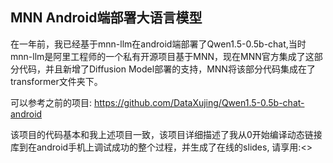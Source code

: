 ## MNN Android端部署大语言模型



在一年前，我已经基于mnn-llm在android端部署了Qwen1.5-0.5b-chat,当时mnn-llm是阿里工程师的一个私有开源项目基于MNN，现在MNN官方集成了这部分代码，并且新增了Diffusion Model部署的支持，MNN将该部分代码集成在了transformer文件夹下。

可以参考之前的项目: <https://github.com/DataXujing/Qwen1.5-0.5b-chat-android>


该项目的代码基本和我上述项目一致，该项目详细描述了我从0开始编译动态链接库到在android手机上调试成功的整个过程，并生成了在线的slides, 请享用:<>
